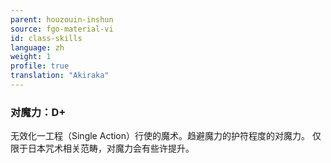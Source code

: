 ```yaml
---
parent: houzouin-inshun
source: fgo-material-vi
id: class-skills
language: zh
weight: 1
profile: true
translation: "Akiraka"
---
```


### 对魔力：D+

无效化一工程（Single Action）行使的魔术。趋避魔力的护符程度的对魔力。
仅限于日本咒术相关范畴，对魔力会有些许提升。
